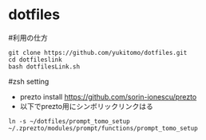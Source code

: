 # dotfiles

#利用の仕方

```
git clone https://github.com/yukitomo/dotfiles.git
cd dotfileslink
bash dotfilesLink.sh
```

#zsh setting
- prezto install https://github.com/sorin-ionescu/prezto
- 以下でprezto用にシンボリックリンクはる

```
ln -s ~/dotfiles/prompt_tomo_setup ~/.zprezto/modules/prompt/functions/prompt_tomo_setup
```


